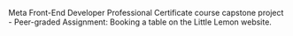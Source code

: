 Meta Front-End Developer Professional Certificate course capstone project - Peer-graded Assignment: Booking a table on the Little Lemon website.
